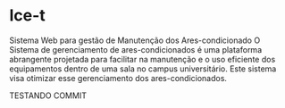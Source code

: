 # Ice-t
Sistema Web para gestão de Manutenção dos Ares-condicionado  O Sistema de gerenciamento de ares-condicionados é uma plataforma abrangente projetada para facilitar na manutenção e o uso eficiente dos equipamentos dentro de uma sala no campus universitário. Este sistema visa otimizar esse gerenciamento dos ares-condicionados.

TESTANDO COMMIT